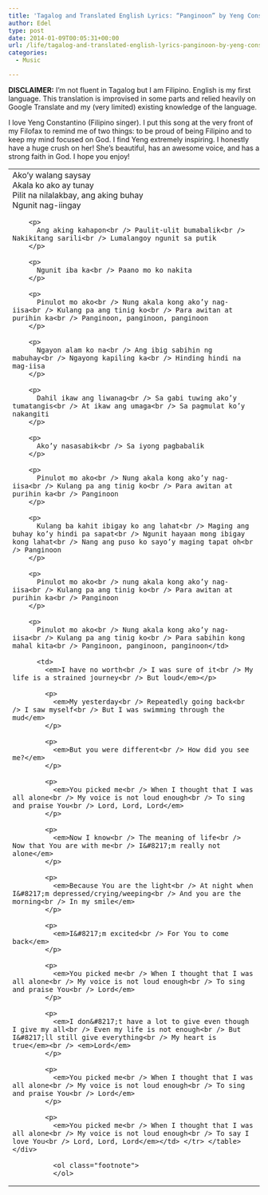 ```yaml
---
title: 'Tagalog and Translated English Lyrics: “Panginoon” by Yeng Constantino'
author: Edel
type: post
date: 2014-01-09T00:05:31+00:00
url: /life/tagalog-and-translated-english-lyrics-panginoon-by-yeng-constantino/
categories:
  - Music

---
```

**DISCLAIMER:** I&#8217;m not fluent in Tagalog but I am Filipino. English is my first language. This translation is improvised in some parts and relied heavily on Google Translate and my (very limited) existing knowledge of the language.

I love Yeng Constantino (Filipino singer). I put this song at the very front of my Filofax to remind me of two things: to be proud of being Filipino and to keep my mind focused on God. I find Yeng extremely inspiring. I honestly have a huge crush on her! She&#8217;s beautiful, has an awesome voice, and has a strong faith in God. I hope you enjoy!

<div class="flex-video widescreen" style="margin: 0 auto;text-align:center;">
</div>

<div class="table-responsive">
  <table class="table">
    <tr>
      <td>
        Ako’y walang saysay<br /> Akala ko ako ay tunay<br /> Pilit na nilalakbay, ang aking buhay<br /> Ngunit nag-iingay</p> 
        
        <p>
          Ang aking kahapon<br /> Paulit-ulit bumabalik<br /> Nakikitang sarili<br /> Lumalangoy ngunit sa putik
        </p>
        
        <p>
          Ngunit iba ka<br /> Paano mo ko nakita
        </p>
        
        <p>
          Pinulot mo ako<br /> Nung akala kong ako’y nag-iisa<br /> Kulang pa ang tinig ko<br /> Para awitan at purihin ka<br /> Panginoon, panginoon, panginoon
        </p>
        
        <p>
          Ngayon alam ko na<br /> Ang ibig sabihin ng mabuhay<br /> Ngayong kapiling ka<br /> Hinding hindi na mag-iisa
        </p>
        
        <p>
          Dahil ikaw ang liwanag<br /> Sa gabi tuwing ako’y tumatangis<br /> At ikaw ang umaga<br /> Sa pagmulat ko’y nakangiti
        </p>
        
        <p>
          Ako’y nasasabik<br /> Sa iyong pagbabalik
        </p>
        
        <p>
          Pinulot mo ako<br /> Nung akala kong ako’y nag-iisa<br /> Kulang pa ang tinig ko<br /> Para awitan at purihin ka<br /> Panginoon
        </p>
        
        <p>
          Kulang ba kahit ibigay ko ang lahat<br /> Maging ang buhay ko’y hindi pa sapat<br /> Ngunit hayaan mong ibigay kong lahat<br /> Nang ang puso ko sayo’y maging tapat oh<br /> Panginoon
        </p>
        
        <p>
          Pinulot mo ako<br /> nung akala kong ako’y nag-iisa<br /> Kulang pa ang tinig ko<br /> Para awitan at purihin ka<br /> Panginoon
        </p>
        
        <p>
          Pinulot mo ako<br /> Nung akala kong ako’y nag-iisa<br /> Kulang pa ang tinig ko<br /> Para sabihin kong mahal kita<br /> Panginoon, panginoon, panginoon</td> 
          
          <td>
            <em>I have no worth<br /> I was sure of it<br /> My life is a strained journey<br /> But loud</em></p> 
            
            <p>
              <em>My yesterday<br /> Repeatedly going back<br /> I saw myself<br /> But I was swimming through the mud</em>
            </p>
            
            <p>
              <em>But you were different<br /> How did you see me?</em>
            </p>
            
            <p>
              <em>You picked me<br /> When I thought that I was all alone<br /> My voice is not loud enough<br /> To sing and praise You<br /> Lord, Lord, Lord</em>
            </p>
            
            <p>
              <em>Now I know<br /> The meaning of life<br /> Now that You are with me<br /> I&#8217;m really not alone</em>
            </p>
            
            <p>
              <em>Because You are the light<br /> At night when I&#8217;m depressed/crying/weeping<br /> And you are the morning<br /> In my smile</em>
            </p>
            
            <p>
              <em>I&#8217;m excited<br /> For You to come back</em>
            </p>
            
            <p>
              <em>You picked me<br /> When I thought that I was all alone<br /> My voice is not loud enough<br /> To sing and praise You<br /> Lord</em>
            </p>
            
            <p>
              <em>I don&#8217;t have a lot to give even though I give my all<br /> Even my life is not enough<br /> But I&#8217;ll still give everything<br /> My heart is true</em><br /> <em>Lord</em>
            </p>
            
            <p>
              <em>You picked me<br /> When I thought that I was all alone<br /> My voice is not loud enough<br /> To sing and praise You<br /> Lord</em>
            </p>
            
            <p>
              <em>You picked me<br /> When I thought that I was all alone<br /> My voice is not loud enough<br /> To say I love You<br /> Lord, Lord, Lord</em></td> </tr> </table> </div> 
              
              <ol class="footnote">
              </ol>